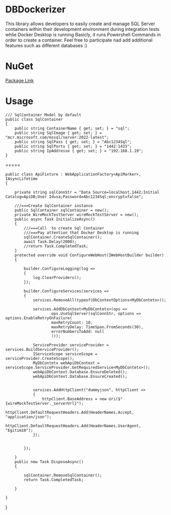 # DBDockerizer

This library allows developers to easily create and manage SQL Server containers within their development environment
during integration tests whlie Docker Desktop is running
Basicly, it runs Powershell Commands in order to create a container.
Feel free to participate nad add additional features such as different databases :)


NuGet
=====
[Package Link](https://www.nuget.org/packages/DBDockerizer)


Usage
=====


    /// SqlContainer Model by default
    public class SqlContainer
    {
        public string ContainerName { get; set; } = "sql";
        public string SqlImage { get; set; } = "mcr.microsoft.com/mssql/server:2022-latest";
        public string SqlPass { get; set; } = "Abc1234Sql";
        public string SqlPorts { get; set; } = "1442:1433";
        public string IpAddresse { get; set; } = "192.168.1.19";
    }

=====



    public class ApiFixture : WebApplicationFactory<ApiMarker>, IAsyncLifetime
    {

        private string sqlConnStr = "Data Source=localhost,1442;Initial Catalog=ApiDB;User Id=sa;Password=Abc1234Sql;encrypt=false";
        
        ///===Create SqlContainer instance
        public SqlContainer sqlContainer = new();
        private WireMockTestServer wireMockTestServer = new();
        public async Task InitializeAsync()
        {
            ///===Call  to create Sql Container
            ///===Pay attention that Docker Desktop is running
            sqlContainer.CreateSqlContainer();
            await Task.Delay(2000);
            //return Task.CompletedTask;
        }
        protected override void ConfigureWebHost(IWebHostBuilder builder)
        {

            builder.ConfigureLogging(log =>
            {
                log.ClearProviders();
            });

            builder.ConfigureServices(services =>
            {
                services.RemoveAll(typeof(DbContextOptions<MyDbContetx>));

                services.AddDbContext<MyDbContetx>(ops =>
                        ops.UseSqlServer(sqlConnStr, options => options.EnableRetryOnFailure(
                        maxRetryCount: 10,
                        maxRetryDelay: TimeSpan.FromSeconds(30),
                        errorNumbersToAdd: null
                        )));

                ServiceProvider serviceProvider = services.BuildServiceProvider();
                IServiceScope serviceScope = serviceProvider.CreateScope();
                MyDbContetx webApiDbContext = serviceScope.ServiceProvider.GetRequiredService<MyDbContetx>();
                webApiDbContext.Database.EnsureDeleted();
                webApiDbContext.Database.EnsureCreated();


                services.AddHttpClient("dummyjson", httpClient =>
                {
                    httpClient.BaseAddress = new Uri($"{wireMockTestServer._serverUrl}");
                    httpClient.DefaultRequestHeaders.Add(HeaderNames.Accept, "application/json");
                    httpClient.DefaultRequestHeaders.Add(HeaderNames.UserAgent, "Egitim10");
                });


            });

        }
        public new Task DisposeAsync()
        {
        
            sqlContainer.RemoveSqlContainer();
            return Task.CompletedTask;

        }

    }

}
